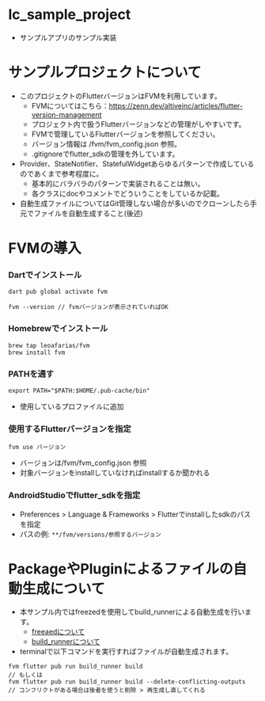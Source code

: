 # lc_sample_project
- サンプルアプリのサンプル実装

# サンプルプロジェクトについて
- このプロジェクトのFlutterバージョンはFVMを利用しています。
    - FVMについてはこちら：https://zenn.dev/altiveinc/articles/flutter-version-management
    - プロジェクト内で扱うFlutterバージョンなどの管理がしやすいです。
    - FVMで管理しているFlutterバージョンを参照してください。
    - バージョン情報は /fvm/fvm_config.json 参照。
    - .gitignoreでflutter_sdkの管理を外しています。
- Provider、StateNotifier、StatefulWidgetあらゆるパターンで作成しているのであくまで参考程度に。
    - 基本的にバラバラのパターンで実装されることは無い。
    - 各クラスにdocやコメントでどういうことをしているか記載。
- 自動生成ファイルについてはGit管理しない場合が多いのでクローンしたら手元でファイルを自動生成すること(後述)


# FVMの導入
### Dartでインストール
```
dart pub global activate fvm

fvm --version // fvmバージョンが表示されていればOK
```

### Homebrewでインストール
```
brew tap leoafarias/fvm
brew install fvm
```

### PATHを通す
```
export PATH="$PATH:$HOME/.pub-cache/bin"
```
- 使用しているプロファイルに追加

### 使用するFlutterバージョンを指定
```
fvm use バージョン
```
- バージョンは/fvm/fvm_config.json 参照
- 対象バージョンをinstallしていなければinstallするか聞かれる

### AndroidStudioでflutter_sdkを指定
- Preferences > Language & Frameworks > Flutterでinstallしたsdkのパスを指定
- パスの例: `**/fvm/versions/参照するバージョン`

# PackageやPluginによるファイルの自動生成について
- 本サンプル内ではfreezedを使用してbuild_runnerによる自動生成を行います。
    - <a href=https://pub.dev/packages/freezed>freeaedについて</a>
    - <a href=https://pub.dev/packages/build_runner>build_runnerについて</a>
- terminalで以下コマンドを実行すればファイルが自動生成されます。
```
fvm flutter pub run build_runner build
// もしくは
fvm flutter pub run build_runner build --delete-conflicting-outputs
// コンフリクトがある場合は後者を使うと削除 > 再生成し直してくれる
```

